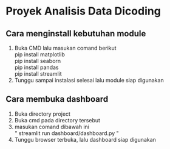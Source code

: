 # Proyek Analisis Data Dicoding
## Cara menginstall kebutuhan module
1. Buka CMD lalu masukan comand berikut <br>
pip install matplotlib <br>
pip install seaborn <br>
pip install pandas <br>
pip install streamlit
2. Tunggu sampai instalasi selesai lalu module siap digunakan
## Cara membuka dashboard
1. Buka directory project
2. Buka cmd pada directory tersebut
3. masukan comand dibawah ini <br>
" streamlit run dashboard/dashboard.py "
4. Tunggu browser terbuka, lalu dashboard siap digunakan